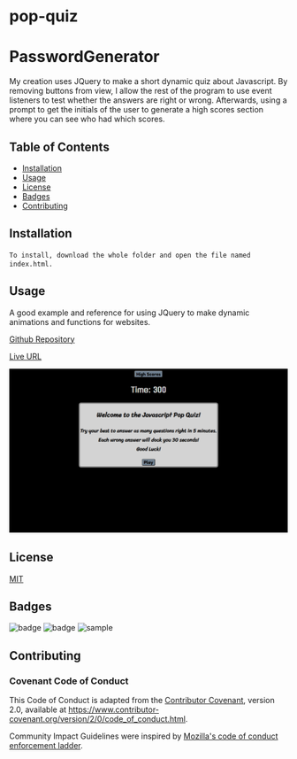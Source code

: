 # pop-quiz

# PasswordGenerator

My creation uses JQuery to make a short dynamic quiz about Javascript. By removing buttons from view, I allow the rest of the program to use event listeners to test whether the answers are right or wrong. Afterwards, using a prompt to get the initials of the user to generate a high scores section where you can see who had which scores.

## Table of Contents

* [Installation](#Installation)
* [Usage](#Usage)
* [License](#License)
* [Badges](#Badges)
* [Contributing](#Contributing)

## Installation

    To install, download the whole folder and open the file named index.html.

## Usage

A good example and reference for using JQuery to make dynamic animations and functions for websites.

[Github Repository](https://github.com/espoldi/pop-quiz)

[Live URL](https://espoldi.github.io/pop-quiz/)

![Website Screenshot](/screenshot.png)

## License

[MIT](https://choosealicense.com/licenses/mit/)

## Badges

![badge](https://img.shields.io/badge/supported-100%25-blue?style=plastic)
![badge](https://img.shields.io/amo/stars/e?style=plastic)
![sample](https://img.shields.io/github/followers/3?style=social)

## Contributing

### Covenant Code of Conduct

This Code of Conduct is adapted from the [Contributor Covenant][homepage],
version 2.0, available at
https://www.contributor-covenant.org/version/2/0/code_of_conduct.html.

Community Impact Guidelines were inspired by [Mozilla's code of conduct
enforcement ladder](https://github.com/mozilla/diversity).

[homepage]: https://www.contributor-covenant.org
